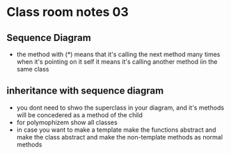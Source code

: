# Class room notes 03

## Sequence Diagram
- the method with (*) means that it's calling the next method many times
when it's pointing on it self it means it's calling another method iin the same class
## inheritance with sequence diagram
- you dont need to shwo the superclass in your diagram, and it's methods will be concedered as a method of the child
- for polymophizem show all classes
- in case you want to make a template make the functions abstract and make the class abstract and make the non-template methods as normal methods